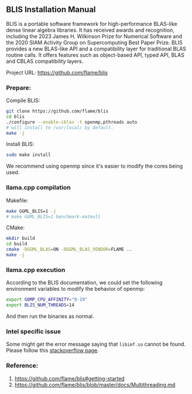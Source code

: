 BLIS Installation Manual
------------------------

BLIS is a portable software framework for high-performance BLAS-like dense linear algebra libraries. It has received awards and recognition, including the 2023 James H. Wilkinson Prize for Numerical Software and the 2020 SIAM Activity Group on Supercomputing Best Paper Prize. BLIS provides a new BLAS-like API and a compatibility layer for traditional BLAS routine calls. It offers features such as object-based API, typed API, BLAS and CBLAS compatibility layers.

Project URL: https://github.com/flame/blis

### Prepare:

Compile BLIS:

```bash
git clone https://github.com/flame/blis
cd blis
./configure --enable-cblas -t openmp,pthreads auto
# will install to /usr/local/ by default.
make -j
```

Install BLIS:

```bash
sudo make install
```

We recommend using openmp since it's easier to modify the cores being used.

### llama.cpp compilation

Makefile:

```bash
make GGML_BLIS=1 -j
# make GGML_BLIS=1 benchmark-matmult
```

CMake:

```bash
mkdir build
cd build
cmake -DGGML_BLAS=ON -DGGML_BLAS_VENDOR=FLAME ..
make -j
```

### llama.cpp execution

According to the BLIS documentation, we could set the following
environment variables to modify the behavior of openmp:

```bash
export GOMP_CPU_AFFINITY="0-19"
export BLIS_NUM_THREADS=14
```

And then run the binaries as normal.


### Intel specific issue

Some might get the error message saying that `libimf.so` cannot be found.
Please follow this [stackoverflow page](https://stackoverflow.com/questions/70687930/intel-oneapi-2022-libimf-so-no-such-file-or-directory-during-openmpi-compila).

### Reference:

1. https://github.com/flame/blis#getting-started
2. https://github.com/flame/blis/blob/master/docs/Multithreading.md

